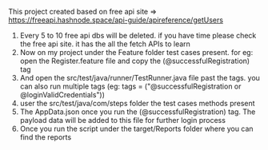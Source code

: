 
This project created based on free api site => https://freeapi.hashnode.space/api-guide/apireference/getUsers

1. Every 5 to 10 free api dbs will be deleted. if you have time please check the free api site. it has the all the fetch APIs to learn
2. Now on my project under the Feature folder test cases present. for eg: open the Register.feature file and copy the (@successfulRegistration) tag
3. And open the src/test/java/runner/TestRunner.java file past the tags. you can also run multiple tags (eg: tags = ("@successfulRegistration or @loginValidCredentials"))
4. user the src/test/java/com/steps folder the test cases methods present
5. The AppData.json once you run the (@successfulRegistration) tag. The payload data will be added to this file for further login process
6. Once you run the script under the target/Reports folder where you can find the reports